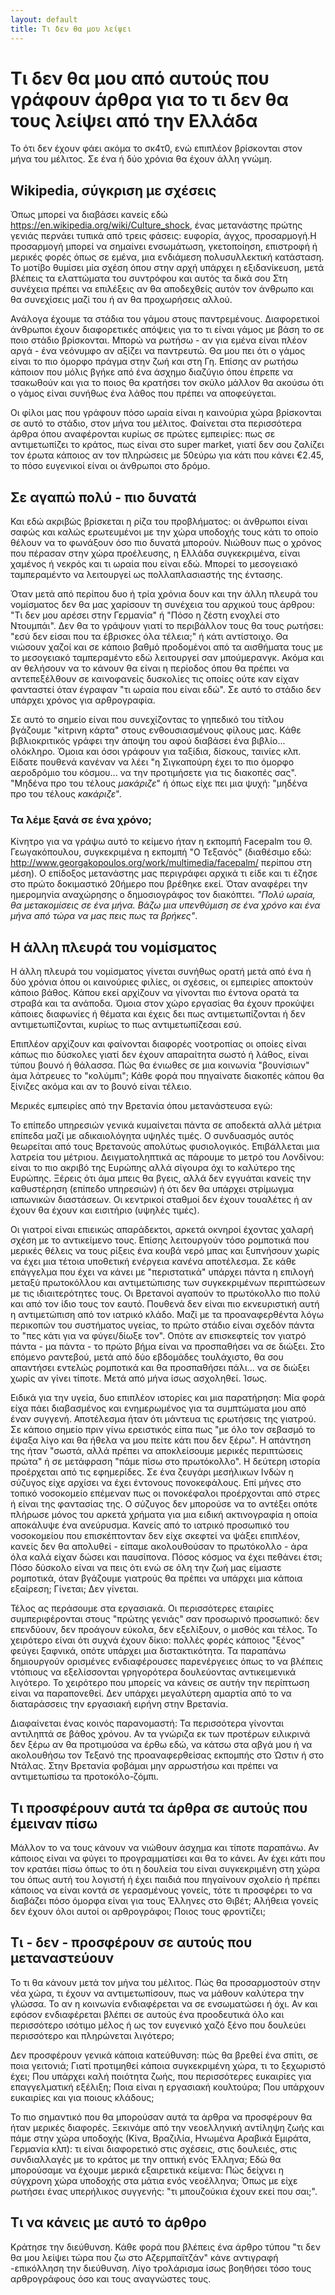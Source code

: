 ```yaml
---
layout: default
title: Τι δεν θα μου λείψει
---
```


# Τι δεν θα μου από αυτούς που γράφουν άρθρα για το τι δεν θα τους λείψει από την Ελλάδα

Το ότι δεν έχουν φάει ακόμα το σκ4τ0, ενώ επιπλέον βρίσκονται στον μήνα του μέλιτος. Σε ένα ή δύο χρόνια θα έχουν άλλη γνώμη.

## Wikipedia, σύγκριση με σχέσεις

Όπως μπορεί να διαβάσει κανείς εδώ https://en.wikipedia.org/wiki/Culture_shock, ένας μετανάστης πρώτης γενιάς περνάει τυπικά από τρεις φάσεις: ευφορία, άγχος, προσαρμογή.Η προσαρμογή μπορεί να σημαίνει ενσωμάτωση, γκετοποίηση, επιστροφή ή μερικές φορές όπως σε εμένα, μια ενδιάμεση πολυσυλλεκτική κατάσταση. Το μοτίβο θυμίσει μία σχέση όπου στην αρχή υπάρχει η εξιδανίκευση, μετά βλέπεις τα ελαττώματα του συντρόφου και αυτός τα δικά σου  Στη συνέχεια πρέπει να επιλέξεις αν θα αποδεχθείς αυτόν τον άνθρωπο και θα συνεχίσεις μαζί του ή αν θα προχωρήσεις αλλού.

Ανάλογα έχουμε τα στάδια του γάμου στους παντρεμένους. Διαφορετικοί άνθρωποι έχουν διαφορετικές απόψεις για το τι είναι γάμος με βάση το σε ποιο στάδιο βρίσκονται. Μπορώ να ρωτήσω - αν για εμένα είναι πλέον αργά - ένα νεόνυμφο αν αξίζει να παντρευτώ. Θα μου πει ότι ο γάμος είναι το πιο όμορφο πράγμα στην ζωή και στη Γη. Επίσης αν ρωτήσω κάποιον που μόλις βγήκε από ένα άσχημο διαζύγιο όπου έπρεπε να τσακωθούν και για το ποιος θα κρατήσει τον σκύλο μάλλον θα ακούσω ότι ο γάμος είναι συνήθως ένα λάθος που πρέπει να αποφεύγεται.

Οι φίλοι μας που γράφουν πόσο ωραία είναι η καινούρια χώρα βρίσκονται σε αυτό το στάδιο, στον μήνα του μέλιτος. Φαίνεται στα περισσότερα άρθρα όπου αναφέρονται κυρίως σε πρώτες εμπειρίες: πως σε αντιμετωπίζει το κράτος, πως είναι στο super market, γιατί δεν σου ζαλίζει τον έρωτα κάποιος αν τον πληρώσεις με 50εύρω για κάτι που κάνει €2.45, το πόσο ευγενικοί είναι οι άνθρωποι στο δρόμο.

## Σε αγαπώ πολύ - πιο δυνατά

Και εδώ ακριβώς βρίσκεται η ρίζα του προβλήματος: οι άνθρωποι είναι σαφώς και καλώς ερωτευμένοι με την χώρα υποδοχής τους κάτι το οποίο θέλουν να το φωνάξουν όσο πιο δυνατά μπορούν. Νιώθουν πως ο χρόνος που πέρασαν στην χώρα προέλευσης, η Ελλάδα συγκεκριμένα, είναι χαμένος ή νεκρός και τι ωραία που είναι εδώ. Μπορεί το μεσογειακό ταμπεραμέντο να λειτουργεί ως πολλαπλασιαστής της έντασης.

Όταν μετά από περίπου δυο ή τρία χρόνια δουν και την άλλη πλευρά του νομίσματος δεν θα μας χαρίσουν τη συνέχεια του αρχικού τους άρθρου: "Τι δεν μου αρέσει στην Γερμανία" ή "Πόσο η ζέστη ενοχλεί στο Ντουμπάι". Δεν θα το γράψουν γιατί το περιβάλλον τους θα τους ρωτήσει: "εσύ δεν είσαι που τα έβρισκες όλα τέλεια;" ή κάτι αντίστοιχο. Θα νιώσουν χαζοί και σε κάποιο βαθμό προδομένοι από τα αισθήματα τους με το μεσογειακό ταμπεραμέντο εδώ λειτουργεί σαν μπούμερανγκ. Ακόμα και αν θελήσουν να το κάνουν θα είναι η περίοδος όπου θα πρέπει να αντεπεξέλθουν σε καινοφανείς δυσκολίες τις οποίες ούτε καν είχαν φανταστεί όταν έγραφαν "τι ωραία που είναι εδώ". Σε αυτό το στάδιο δεν υπάρχει χρόνος για αρθρογραφία.

Σε αυτό το σημείο είναι που συνεχίζοντας το γηπεδικό του τίτλου βγάζουμε "κίτρινη κάρτα" στους ενθουσιασμένους φίλους μας. Κάθε βιβλιοκριτικός γράφει την άποψη του αφού διαβάσει ένα βιβλίο... ολόκληρο. Όμοια και όσοι γράφουν για ταξίδια, δίσκους, ταινίες κλπ. Είδατε πουθενά κανέναν να λέει "η Σιγκαπούρη έχει το πιο όμορφο αεροδρόμιο του κόσμου... να την προτιμήσετε για τις διακοπές σας". "Μηδένα προ του τέλους *μακάριζε*" ή όπως είχε πει μια ψυχή: "μηδένα προ του τέλους *κακάριζε*".

### Τα λέμε ξανά σε ένα χρόνο;

Κίνητρο για να γράψω αυτό το κείμενο ήταν η εκπομπή Facepalm του Θ. Γεωγακόπουλου, συγκεκριμένα η εκπομπή "Ο Τεξανός" (διαθέσιμο εδώ: http://www.georgakopoulos.org/work/multimedia/facepalm/ περίπου στη μέση). Ο επίδοξος μετανάστης μας περιγράφει αρχικά τι είδε και τι έζησε στο πρώτο  δοκιμαστικό 20ήμερο που βρέθηκε εκεί. Όταν αναφέρει την ημερομηνία αναχώρησης ο δημοσιογράφος τον διακόπτει. *"Πολύ ωραία, θα μετακομίσεις σε ένα μήνα. Βάζω μια υπενθύμιση σε ένα χρόνο και ένα μήνα από τώρα να μας πεις πως τα βρήκες"*.

## Η άλλη πλευρά του νομίσματος

Η άλλη πλευρά του νομίσματος γίνεται συνήθως ορατή μετά από ένα ή δύο χρόνια όπου οι καινούριες φιλίες, οι σχέσεις, οι εμπειρίες αποκτούν κάποιο βάθος. Κάπου εκεί αρχίζουν να γίνονται πιο έντονα ορατά τα στραβά και τα ανάποδα. Όμοια στον χώρο εργασίας θα έχουν προκύψει κάποιες διαφωνίες ή θέματα και έχεις δει πως αντιμετωπίζονται ή δεν αντιμετωπίζονται, κυρίως το πως αντιμετωπίζεσαι εσύ.

Επιπλέον αρχίζουν και φαίνονται διαφορές νοοτροπίας οι οποίες είναι κάπως πιο δύσκολες γιατί δεν έχουν απαραίτητα σωστό ή λάθος, είναι τύπου βουνό ή θάλασσα. Πώς θα ένιωθες σε μια κοινωνία "βουνίσιων" άμα λάτρευες το "κολύμπι"; Κάθε φορά που πηγαίνατε διακοπές κάπου θα ξίνιζες ακόμα και αν το βουνό είναι τέλειο.

Μερικές εμπειρίες από την Βρετανία όπου μετανάστευσα εγώ:

Το επίπεδο υπηρεσιών γενικά κυμαίνεται πάντα σε αποδεκτά αλλά μέτρια επίπεδα μαζί με αδικαιολόγητα υψηλές τιμές. Ο συνδυασμός αυτός θεωρείται από τους Βρετανούς απολύτως φυσιολογικός. Επιβάλλεται μια λατρεία του μέτριου. Δειγματοληπτικά ας πάρουμε το μετρό του Λονδίνου: είναι το πιο ακριβό της Ευρώπης αλλά σίγουρα όχι το καλύτερο της Ευρώπης. Ξέρεις ότι άμα μπεις θα βγεις, αλλά δεν εγγυάται κανείς την καθυστέρηση (επίπεδο υπηρεσιών) ή ότι δεν θα υπάρχει στρίμωγμα ιαπωνικών διαστάσεων. Οι κεντρικοί σταθμοί δεν έχουν τουαλέτες ή αν έχουν θα έχουν και εισιτήριο (υψηλές τιμές).

Οι γιατροί είναι επιεικώς απαράδεκτοι, αρκετά οκνηροί έχοντας χαλαρή σχέση με το αντικείμενο τους. Επίσης λειτουργούν τόσο ρομποτικά που μερικές θέλεις να τους ρίξεις ένα κουβά νερό μπας και ξυπνήσουν χωρίς να έχει μια τέτοια υποθετική ενέργεια κανένα αποτέλεσμα. Σε κάθε επάγγελμα που έχει να κάνει με "περιστατικά" υπάρχει πάντα η επιλογή μεταξύ πρωτοκόλλου και αντιμετώπισης των συγκεκριμένων περιπτώσεων με τις ιδιαιτερότητες τους. Οι Βρετανοί αγαπούν το πρωτόκολλο πιο πολύ και από τον ίδιο τους τον εαυτό. Πουθενά δεν είναι πιο εκνευριστική αυτή η αντιμετώπιση από τον ιατρικό κλάδο. Μαζί με τα προαναφερθέντα λόγω περικοπών του συστήματος υγείας, το πρώτο στάδιο είναι σχεδόν πάντα το "πες κάτι για να φύγει/δίωξε τον". Οπότε αν επισκεφτείς τον γιατρό πάντα - μα πάντα - το πρώτο βήμα είναι να προσπαθήσει να σε διώξει. Στο επόμενο ραντεβού, μετά από δύο εβδομάδες τουλάχιστο, θα σου απαντήσει εντελώς ρομποτικά και θα προσπαθήσει πάλι... να σε διώξει χωρίς αν γίνει τίποτε. Μετά από μήνα ίσως ασχοληθεί. Ίσως.

Ειδικά για την υγεία, δυο επιπλέον ιστορίες και μια παρατήρηση: Μία φορά είχα πάει διαβασμένος και ενημερωμένος για τα συμπτώματα μου από έναν συγγενή. Αποτέλεσμα ήταν ότι μάντευα τις ερωτήσεις της γιατρού. Σε κάποιο σημείο πριν γίνω ερειστικός είπα πως "με όλο τον σεβασμό το έψαξα λίγο και θα ήθελα να μου πείτε κάτι που δεν ξέρω". Η απάντηση της ήταν "σωστά, αλλά πρέπει να αποκλείσουμε μερικές περιπτώσεις πρώτα" ή σε μετάφραση "πάμε πίσω στο πρωτόκολλο". Η δεύτερη ιστορία προέρχεται από τις εφημερίδες. Σε ένα ζευγάρι μεσήλικων Ινδών η σύζυγος είχε αρχίσει να έχει έντονους πονοκεφάλους. Επί μήνες στο τοπικό νοσοκομείο επέμεναν πως οι πονοκέφαλοι προέρχονται από στρες ή είναι της φαντασίας της. Ο σύζυγος δεν μπορούσε να το αντέξει οπότε πλήρωσε μόνος του αρκετά χρήματα για μια ειδική ακτινογραφία η οποία αποκάλυψε ένα ανεύρυσμα. Κανείς από το ιατρικό προσωπικό του νοσοκομείου που επισκέπτονταν δεν είχε σκεφτεί να ψάξει επιπλέον, κανείς δεν θα απολυθεί - είπαμε ακολουθούσαν το πρωτόκολλο - άρα όλα καλά είχαν δώσει και παυσίπονα. Πόσος κόσμος να έχει πεθάνει έτσι; Πόσο δύσκολο είναι να πεις ότι ενώ σε όλη την ζωή μας είμαστε ρομποτικά, όταν βγάζουμε γιατρούς θα πρέπει να υπάρχει μια κάποια εξαίρεση; Γίνεται; Δεν γίνεται.

Τέλος ας περάσουμε στα εργασιακά. Οι περισσότερες εταιρίες συμπεριφέρονται στους "πρώτης γενιάς" σαν προσωρινό προσωπικό: δεν επενδύουν, δεν προάγουν εύκολα, δεν εξελίξουν, ο μισθός και τέλος. Το χειρότερο είναι ότι συχνά έχουν δίκιο: πολλές φορές κάποιος "ξένος" φεύγει ξαφνικά, οπότε υπάρχει μια διστακτικότητα. Τα παραπάνω δημιουργούν ορισμένες ενδιαφέρουσες παρενέργειες όπως το να βλέπεις ντόπιους να εξελίσσονται γρηγορότερα δουλεύοντας αντικειμενικά λιγότερο. Το χειρότερο που μπορείς να κάνεις σε αυτήν την περίπτωση είναι να παραπονεθεί. Δεν υπάρχει μεγαλύτερη αμαρτία από το να διαταράσσεις την εργασιακή ειρήνη στην Βρετανία.

Διαφαίνεται ένας κοινός παρανομαστή: Τα περισσότερα γίνονται αντιληπτά σε βάθος χρόνου. Αν τα γνώριζα εκ των προτέρων ειλικρινά δεν ξέρω αν θα προτιμούσα να έρθω εδώ, να κάτσω στα αβγά μου ή να ακολουθήσω τον Τεξανό της προαναφερθείσας εκπομπής στο Ώστιν ή στο Ντάλας. Στην Βρετανία φοβάμαι μην αρρωστήσω και πρέπει να αντιμετωπίσω τα προτοκόλο-ζόμπι.

## Τι προσφέρουν αυτά τα άρθρα σε αυτούς που έμειναν πίσω

Μάλλον το να τους κάνουν να νιώθουν άσχημα και τίποτε παραπάνω. Αν κάποιος είναι να φύγει το προγραμματίσει και θα το κάνει. Αν έχει κάτι που τον κρατάει πίσω όπως το ότι η δουλεία του είναι συγκεκριμένη στη χώρα του όπως αυτή του λογιστή ή έχει παιδιά που πηγαίνουν σχολείο ή πρέπει κάποιος να είναι κοντά σε γερασμένους γονείς, τότε τι προσφέρει το να διαβάζει πόσο όμορφα είναι για τους Έλληνες στο Θιβέτ; Αλήθεια γονείς δεν έχουν όλοι αυτοί οι αρθρογράφοι; Ποιος τους φροντίζει;

## Τι - δεν - προσφέρουν σε αυτούς που μεταναστεύουν

Το τι θα κάνουν μετά τον μήνα του μέλιτος. Πώς θα προσαρμοστούν στην νέα χώρα, τι έχουν να αντιμετωπίσουν, πως να μάθουν καλύτερα την γλώσσα. Το αν η κοινωνία ενδιαφέρεται να σε ενσωματώσει ή όχι. Αν και εφόσον ενδιαφέρεται βλέπει σε αυτούς ένα προοδευτικά όλο και περισσότερο ισότιμο μέλος ή ως τον ευγενικό χαζό ξένο που δουλεύει περισσότερο και πληρώνεται λιγότερο;

Δεν προσφέρουν γενικά κάποια κατεύθυνση: πώς θα βρεθεί ένα σπίτι, σε ποια γειτονιά; Γιατί προτιμηθεί κάποια συγκεκριμένη χώρα, τι το ξεχωριστό έχει; Που υπάρχει καλή ποιότητα ζωής, που περισσότερες ευκαιρίες για επαγγελματική εξέλιξη; Ποια είναι η εργασιακή κουλτούρα; Που υπάρχουν ευκαιρίες και για ποιους κλάδους;

Το πιο σημαντικό που θα μπορούσαν αυτά τα άρθρα να προσφέρουν θα ήταν μερικές διαφορές. Ξεκινάμε από την νεοελληνική αντίληψη ζωής και πάμε στην χώρα υποδοχής (Κίνα, Βραζιλία, Ηνωμένα Αραβικά Εμιράτα, Γερμανία κλπ): τι είναι διαφορετικό στις σχέσεις, στις δουλειές, στις συνδιαλλαγές με το κράτος με την οπτική ενός Έλληνα; Εδώ θα μπορούσαμε να έχουμε μερικά εξαιρετικά κείμενα: Πώς δείχνει η σύγχρονη χώρα υποδοχής στα μάτια ενός νεοέλληνα; Όπως με είχε ρωτήσει ένας υπερήλικος συγγενής: "τι μπουζούκια έχουν εκεί που σαι;".

## Τι να κάνεις με αυτό το άρθρο

Κράτησε την διεύθυνση. Κάθε φορά που βλέπεις ένα άρθρο τύπου "τι δεν θα μου λείψει τώρα που ζω στο Αζερμπαϊτζάν" κάνε αντιγραφή -επικόλληση την διεύθυνση. Λίγο τρολάρισμα ίσως βοηθήσει τόσο τους αρθρογράφους όσο και τους αναγνώστες τους.

